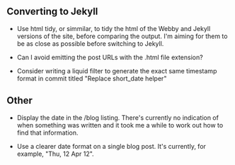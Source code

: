 ## Converting to Jekyll

* Use html tidy, or simmilar, to tidy the html of the Webby and Jekyll versions of the site, before comparing the output. I'm aiming for them to be as close as possible before switching to Jekyll.

* Can I avoid emitting the post URLs with the .html file extension?

* Consider writing a liquid filter to generate the exact same timestamp format in commit titled "Replace short_date helper"

## Other

* Display the date in the /blog listing. There's currently no indication of when something was written and it took me a while to work out how to find that information.

* Use a clearer date format on a single blog post. It's currently, for example, "Thu, 12 Apr 12".
